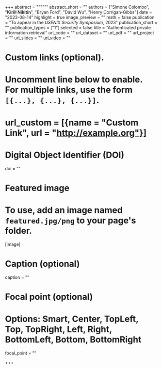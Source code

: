 +++
abstract = """"""
abstract_short = ""
authors = ["Simone Colombo", "**Kirill Nikitin**", "Bryan Ford", "David Wu", "Henry Corrigan-Gibbs"]
date = "2023-08-14"
highlight = true
image_preview = ""
math = false
publication = "To appear in the *USENIX Security Symposium*, 2023"
publication_short = ""
publication_types = ["1"]
selected = false
title = "Authenticated private information retrieval"
url_code = ""
url_dataset = ""
url_pdf = ""
url_project = ""
url_slides = ""
url_video = ""

# Custom links (optional).
#   Uncomment line below to enable. For multiple links, use the form `[{...}, {...}, {...}]`.
# url_custom = [{name = "Custom Link", url = "http://example.org"}]

# Digital Object Identifier (DOI)
doi = ""

# Featured image
# To use, add an image named `featured.jpg/png` to your page's folder. 
[image]
  # Caption (optional)
  caption = ""

  # Focal point (optional)
  # Options: Smart, Center, TopLeft, Top, TopRight, Left, Right, BottomLeft, Bottom, BottomRight
  focal_point = ""

+++

